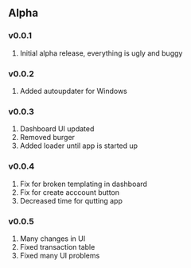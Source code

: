 ## Alpha
### v0.0.1 
1. Initial alpha release, everything is ugly and buggy

### v0.0.2 
1. Added autoupdater for Windows

### v0.0.3 
1. Dashboard UI updated
2. Removed burger
3. Added loader until app is started up

### v0.0.4 
1. Fix for broken templating in dashboard
2. Fix for create acccount button
3. Decreased time for qutting app

### v0.0.5 
1. Many changes in UI
2. Fixed transaction table
3. Fixed many UI problems

